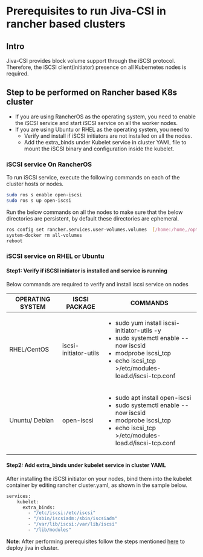 # Prerequisites to run Jiva-CSI in rancher based clusters

## Intro
Jiva-CSI provides block volume support through the iSCSI protocol. Therefore, the iSCSI client(initiator) presence on all Kubernetes nodes is required.

## Step to be performed on Rancher based K8s cluster

- If you are using RancherOS as the operating system, you need to enable the iSCSI service and start iSCSI service on all the worker nodes.
- If you are using Ubuntu or RHEL as the operating system, you need to
    - Verify and install if iSCSI initiators are not installed on all the nodes.
    - Add the extra_binds under Kubelet service in cluster YAML file to mount the iSCSI binary and configuration inside the kubelet.

### iSCSI service On RancherOS
To run iSCSI service, execute the following commands on each of the cluster hosts or nodes.
```sh
sudo ros s enable open-iscsi
sudo ros s up open-iscsi
```
Run the below commands on all the nodes to make sure that the below directories are persistent, by default these directories are ephemeral.
```sh
ros config set rancher.services.user-volumes.volumes  [/home:/home,/opt:/opt,/var/lib/kubelet:/var/lib/kubelet,/etc/kubernetes:/etc/kubernetes,/var/openebs]
system-docker rm all-volumes
reboot
```

### iSCSI service on RHEL or Ubuntu

#### Step1:  Verify if iSCSI initiator is installed and service is running

Below commands are required to verify and install iscsi service on nodes

| OPERATING SYSTEM | ISCSI PACKAGE         | COMMANDS                                                 |
| ---------------- | --------------------- | -------------------------------------------------------- |
| RHEL/CentOS      | iscsi-initiator-utils | <ul><li>sudo yum install iscsi-initiator-utils -y</li><li>sudo systemctl enable --now iscsid</li><li>modprobe iscsi_tcp</li><li>echo iscsi_tcp >/etc/modules-load.d/iscsi-tcp.conf</li></ul> |
| Ununtu/ Debian   | open-iscsi            |  <ul><li>sudo apt install open-iscsi</li><li>sudo systemctl enable --now iscsid</li><li>modprobe iscsi_tcp</li><li>echo iscsi_tcp >/etc/modules-load.d/iscsi-tcp.conf</li></ui>|

#### Step2: Add extra_binds under kubelet service in cluster YAML

After installing the iSCSI initiator on your nodes, bind them into the kubelet container by editing rancher cluster.yaml, as shown in the sample below.
```sh
services:
    kubelet: 
      extra_binds: 
        - "/etc/iscsi:/etc/iscsi"
        - "/sbin/iscsiadm:/sbin/iscsiadm"
        - "/var/lib/iscsi:/var/lib/iscsi"
        - "/lib/modules"
```
**Note**: After performing prerequisites follow the steps mentioned [here](../quickstart.md) to deploy jiva in cluster.


